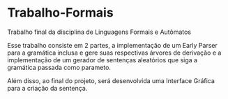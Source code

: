 # Trabalho-Formais
Trabalho final da disciplina de Linguagens Formais e Autômatos

Esse trabalho consiste em 2 partes, a implementação de um Early Parser para a gramática inclusa
e gere suas respectivas árvores de derivação e a implementação de um gerador de sentenças aleatórios
que siga a gramática passada como parameto.

Além disso, ao final do projeto, será desenvolvida uma Interface Gráfica para a criação da sentença.

